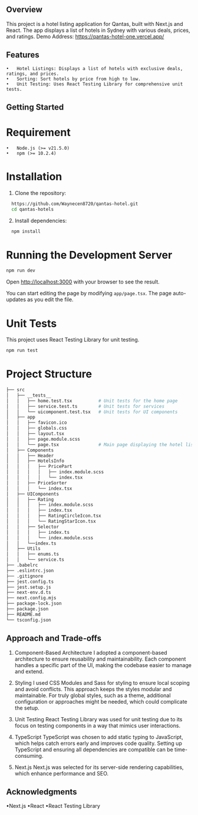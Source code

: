 ## Overview

This project is a hotel listing application for Qantas, built with Next.js and React. The app displays a list of hotels in Sydney with various deals, prices, and ratings.
Demo Address: <https://qantas-hotel-one.vercel.app/>

## Features

	•	Hotel Listings: Displays a list of hotels with exclusive deals, ratings, and prices.
	•	Sorting: Sort hotels by price from high to low.
	•	Unit Testing: Uses React Testing Library for comprehensive unit tests.

## Getting Started
# Requirement
	•	Node.js (>= v21.5.0)
	•	npm (>= 10.2.4)

# Installation
  1.  Clone the repository:
  ```bash
    https://github.com/Waynecen8720/qantas-hotel.git
    cd qantas-hotels
  ```

  2.  Install dependencies:
  ```bash
    npm install
  ```

# Running the Development Server
```bash
npm run dev
```

Open [http://localhost:3000](http://localhost:3000) with your browser to see the result.

You can start editing the page by modifying `app/page.tsx`. The page auto-updates as you edit the file.

# Unit Tests

This project uses React Testing Library for unit testing.
```bash
npm run test
```
# Project Structure
```bash
├── src
│   ├── __tests__
│   │   ├── home.test.tsx          # Unit tests for the home page
│   │   ├── service.test.ts        # Unit tests for services
│   │   └── uicomponent.test.tsx   # Unit tests for UI components
│   ├── app
│   │   ├── favicon.ico
│   │   ├── globals.css
│   │   ├── layout.tsx
│   │   ├── page.module.scss
│   │   └── page.tsx               # Main page displaying the hotel listings
│   ├── Components
│   │   ├── Header
│   │   ├── HotelsInfo
│   │   │   ├── PricePart
│   │   │   │   ├── index.module.scss
│   │   │   │   └── index.tsx
│   │   ├── PriceSorter
│   │   │   └── index.tsx
│   ├── UIComponents
│   │   ├── Rating
│   │   │   ├── index.module.scss
│   │   │   ├── index.tsx
│   │   │   ├── RatingCircleIcon.tsx
│   │   │   └── RatingStarIcon.tsx
│   │   ├── Selector
│   │   │   ├── index.ts
│   │   │   └── index.module.scss
│   │   └──index.ts
│   ├── Utils
│   │   ├── enums.ts
│   │   └── service.ts
├── .babelrc
├── .eslintrc.json
├── .gitignore
├── jest.config.ts
├── jest.setup.js
├── next-env.d.ts
├── next.config.mjs
├── package-lock.json
├── package.json
├── README.md
└── tsconfig.json
``` 

## Approach and Trade-offs
1. Component-Based Architecture
I adopted a component-based architecture to ensure reusability and maintainability. Each component handles a specific part of the UI, making the codebase easier to manage and extend.

2. Styling
I used CSS Modules and Sass for styling to ensure local scoping and avoid conflicts. This approach keeps the styles modular and maintainable. For truly global styles, such as a theme, additional configuration or approaches might be needed, which could complicate the setup.

3. Unit Testing
React Testing Library was used for unit testing due to its focus on testing components in a way that mimics user interactions.

4. TypeScript
TypeScript was chosen to add static typing to JavaScript, which helps catch errors early and improves code quality. Setting up TypeScript and ensuring all dependencies are compatible can be time-consuming.

5. Next.js
Next.js was selected for its server-side rendering capabilities, which enhance performance and SEO.

## Acknowledgments
•Next.js
•React
•React Testing Library
